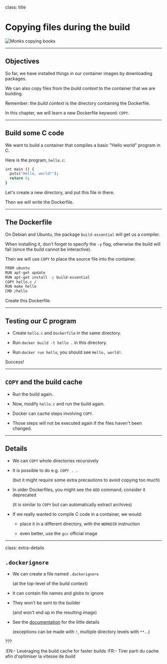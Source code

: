 
class: title

# Copying files during the build

![Monks copying books](images/title-copying-files-during-build.jpg)

---

## Objectives

So far, we have installed things in our container images
by downloading packages.

We can also copy files from the *build context* to the
container that we are building.

Remember: the *build context* is the directory containing
the Dockerfile.

In this chapter, we will learn a new Dockerfile keyword: `COPY`.

---

## Build some C code

We want to build a container that compiles a basic "Hello world" program in C.

Here is the program, `hello.c`:

```bash
int main () {
  puts("Hello, world!");
  return 0;
}
```

Let's create a new directory, and put this file in there.

Then we will write the Dockerfile.

---

## The Dockerfile

On Debian and Ubuntu, the package `build-essential` will get us a compiler.

When installing it, don't forget to specify the `-y` flag, otherwise the build will fail (since the build cannot be interactive).

Then we will use `COPY` to place the source file into the container.

```bash
FROM ubuntu
RUN apt-get update
RUN apt-get install -y build-essential
COPY hello.c /
RUN make hello
CMD /hello
```

Create this Dockerfile.

---

## Testing our C program

* Create `hello.c` and `Dockerfile` in the same directory.

* Run `docker build -t hello .` in this directory.

* Run `docker run hello`, you should see `Hello, world!`.

Success!

---

## `COPY` and the build cache

* Run the build again.

* Now, modify `hello.c` and run the build again.

* Docker can cache steps involving `COPY`.

* Those steps will not be executed again if the files haven't been changed.

---

## Details

* We can `COPY` whole directories recursively

* It is possible to do e.g. `COPY . .`

  (but it might require some extra precautions to avoid copying too much)
 
* In older Dockerfiles, you might see the `ADD` command; consider it deprecated

  (it is similar to `COPY` but can automatically extract archives)

* If we really wanted to compile C code in a container, we would:

  * place it in a different directory, with the `WORKDIR` instruction

  * even better, use the `gcc` official image

---

class: extra-details

## `.dockerignore`

- We can create a file named `.dockerignore`

  (at the top-level of the build context)

- It can contain file names and globs to ignore

- They won't be sent to the builder

  (and won't end up in the resulting image)

- See the [documentation] for the little details

  (exceptions can be made with `!`, multiple directory levels with `**`...)

[documentation]: https://docs.docker.com/engine/reference/builder/#dockerignore-file

???

:EN:- Leveraging the build cache for faster builds
:FR:- Tirer parti du cache afin d'optimiser la vitesse de *build*
